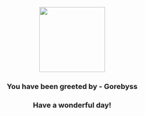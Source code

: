 <p align="center">
    <img src="https://raw.githubusercontent.com/PokeAPI/sprites/master/sprites/pokemon/368.png" width="150" height="150">
</p>
<h3 align="center">You have been greeted by - <b>Gorebyss</b></h3>
<h3 align="center">Have a wonderful day!</h3>
